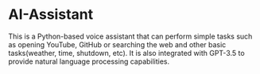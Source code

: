 # AI-Assistant
This is a Python-based voice assistant that can perform simple tasks such as opening YouTube, GitHub or searching the web and other basic tasks(weather, time, shutdown, etc). It is also integrated with GPT-3.5 to provide natural language processing capabilities.
